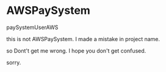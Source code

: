 # AWSPaySystem
paySystemUserAWS

this is not AWSPaySystem. 
I made a mistake in project name.

so Dont't get me wrong.
I hope you don't get confused.

sorry.
